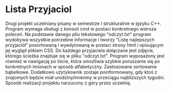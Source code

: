# Lista Przyjaciol
Drugi projekt uczelniany pisany w semestrze I strukturalnie w języku C++. Program wymaga obsługi
z konsoli cmd w postaci konkretnego wiersza poleceń.
Na podstawie danego pliu tekstowego "odczyt.txt" program wydobywa wszystkie potrzebne informacje
i tworzy "Listę najlepszych przyjaciół" posortowaną i wyedytowaną w postaci strony html i opisującym jej wygląd
plikiem CSS. Do każdego przyjaciela dołączane jest zdjęcie, którego ścieżka znajduje się w pliku "odczyt.txt".
Program wyposażony jest również w nawigację po liście, która umożliwia szybkie poruszanie się po konkretnych imionach
w sposób alfabetyczny. Zastosowane sortowanie bąbelkowe. Dodatkowo użytykownik zostaje poinformowany, gdy ktoś z znajomych
będzie miał urodziny/imieniny w przeciągu najbliższych tygodni. 
Sposób realizacji projektu narzucony z góry przez uczelnię. 
